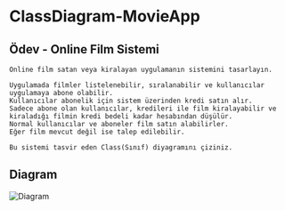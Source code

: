# ClassDiagram-MovieApp

## Ödev - Online Film Sistemi

```
Online film satan veya kiralayan uygulamanın sistemini tasarlayın.

Uygulamada filmler listelenebilir, sıralanabilir ve kullanıcılar uygulamaya abone olabilir.
Kullanıcılar abonelik için sistem üzerinden kredi satın alır.
Sadece abone olan kullanıcılar, kredileri ile film kiralayabilir ve kiraladığı filmin kredi bedeli kadar hesabından düşülür.
Normal kullanıcılar ve aboneler film satın alabilirler.
Eğer film mevcut değil ise talep edilebilir.

Bu sistemi tasvir eden Class(Sınıf) diyagramını çiziniz.
```

## Diagram

![Diagram](https://i.hizliresim.com/a0x344t.PNG)
